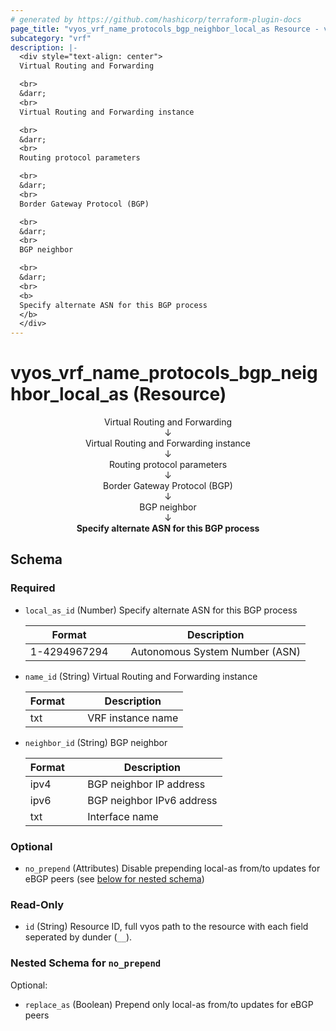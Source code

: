 ```yaml
---
# generated by https://github.com/hashicorp/terraform-plugin-docs
page_title: "vyos_vrf_name_protocols_bgp_neighbor_local_as Resource - vyos"
subcategory: "vrf"
description: |-
  <div style="text-align: center">
  Virtual Routing and Forwarding

  <br>
  &darr;
  <br>
  Virtual Routing and Forwarding instance

  <br>
  &darr;
  <br>
  Routing protocol parameters

  <br>
  &darr;
  <br>
  Border Gateway Protocol (BGP)

  <br>
  &darr;
  <br>
  BGP neighbor

  <br>
  &darr;
  <br>
  <b>
  Specify alternate ASN for this BGP process
  </b>
  </div>
---
```


# vyos_vrf_name_protocols_bgp_neighbor_local_as (Resource)

<div style="text-align: center">
Virtual Routing and Forwarding

<br>
&darr;
<br>
Virtual Routing and Forwarding instance

<br>
&darr;
<br>
Routing protocol parameters

<br>
&darr;
<br>
Border Gateway Protocol (BGP)

<br>
&darr;
<br>
BGP neighbor

<br>
&darr;
<br>
<b>
Specify alternate ASN for this BGP process
</b>
</div>



<!-- schema generated by tfplugindocs -->
## Schema

### Required

- `local_as_id` (Number) Specify alternate ASN for this BGP process

    |  Format        &emsp;|  Description                     |
    |----------------------|----------------------------------|
    |  1-4294967294  &emsp;|  Autonomous System Number (ASN)  |
- `name_id` (String) Virtual Routing and Forwarding instance

    |  Format  &emsp;|  Description        |
    |----------------|---------------------|
    |  txt     &emsp;|  VRF instance name  |
- `neighbor_id` (String) BGP neighbor

    |  Format  &emsp;|  Description                |
    |----------------|-----------------------------|
    |  ipv4    &emsp;|  BGP neighbor IP address    |
    |  ipv6    &emsp;|  BGP neighbor IPv6 address  |
    |  txt     &emsp;|  Interface name             |

### Optional

- `no_prepend` (Attributes) Disable prepending local-as from/to updates for eBGP peers (see [below for nested schema](#nestedatt--no_prepend))

### Read-Only

- `id` (String) Resource ID, full vyos path to the resource with each field seperated by dunder (`__`).

<a id="nestedatt--no_prepend"></a>
### Nested Schema for `no_prepend`

Optional:

- `replace_as` (Boolean) Prepend only local-as from/to updates for eBGP peers
